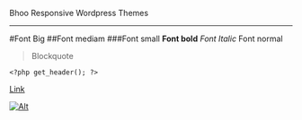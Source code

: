 Bhoo Responsive Wordpress Themes
***
#Font Big
##Font mediam
###Font small
**Font bold**
_Font Italic_
Font normal

> Blockquote

``<?php get_header(); ?>``

[Link](http://www.rm2334.com "Test Desc")

[![Alt](http://bn.rm2334.com/wp-content/themes/blog/assets/img/logo.png "With link + Desc")](https://www.rm2334.com)
